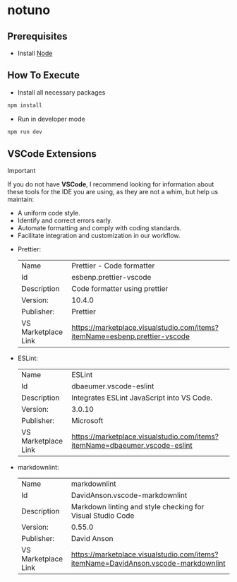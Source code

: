 # notuno

## Prerequisites

- Install [Node](https://nodejs.org/en/download/)

## How To Execute

- Install all necessary packages

```bash
npm install
```

- Run in developer mode

```bash
npm run dev
```

## VSCode Extensions

> [!IMPORTANT]
> If you do not have **VSCode**, I recommend looking for information about these tools for the IDE you are using, as they are not a whim, but help us maintain:
>
> - A uniform code style.
> - Identify and correct errors early.
> - Automate formatting and comply with coding standards.
> - Facilitate integration and customization in our workflow.

- Prettier:

  |                     |                                                                              |
  | ------------------- | ---------------------------------------------------------------------------- |
  | Name                | Prettier - Code formatter                                                    |
  | Id                  | esbenp.prettier-vscode                                                       |
  | Description         | Code formatter using prettier                                                |
  | Version:            | 10.4.0                                                                       |
  | Publisher:          | Prettier                                                                     |
  | VS Marketplace Link | <https://marketplace.visualstudio.com/items?itemName=esbenp.prettier-vscode> |

- ESLint:

  |                     |                                                                              |
  | ------------------- | ---------------------------------------------------------------------------- |
  | Name                | ESLint                                                                       |
  | Id                  | dbaeumer.vscode-eslint                                                       |
  | Description         | Integrates ESLint JavaScript into VS Code.                                   |
  | Version:            | 3.0.10                                                                       |
  | Publisher:          | Microsoft                                                                    |
  | VS Marketplace Link | <https://marketplace.visualstudio.com/items?itemName=dbaeumer.vscode-eslint> |

- markdownlint:

  |                     |                                                                                      |
  | ------------------- | ------------------------------------------------------------------------------------ |
  | Name                | markdownlint                                                                         |
  | Id                  | DavidAnson.vscode-markdownlint                                                       |
  | Description         | Markdown linting and style checking for Visual Studio Code                           |
  | Version:            | 0.55.0                                                                               |
  | Publisher:          | David Anson                                                                          |
  | VS Marketplace Link | <https://marketplace.visualstudio.com/items?itemName=DavidAnson.vscode-markdownlint> |
